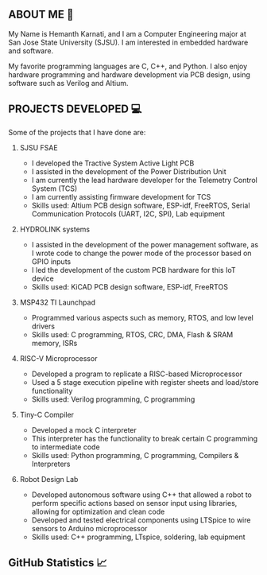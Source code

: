 
## ABOUT ME 👋

My Name is Hemanth Karnati, and I am a Computer Engineering major at San Jose State University (SJSU). I am interested in embedded hardware and software. 

My favorite programming languages are C, C++, and Python. I also enjoy hardware programming and hardware development via PCB design, using software such as Verilog and Altium.

## PROJECTS DEVELOPED 💻

Some of the projects that I have done are: 

1. SJSU FSAE
   - I developed the Tractive System Active Light PCB
   - I assisted in the development of the Power Distribution Unit
   - I am currently the lead hardware developer for the Telemetry Control System (TCS)
   - I am currently assisting firmware development for TCS
   - Skills used: Altium PCB design software, ESP-idf, FreeRTOS, Serial Communication Protocols (UART, I2C, SPI), Lab equipment
     
2. HYDROLINK systems
   - I assisted in the development of the power management software, as I wrote code to change the power mode of the processor based on GPIO inputs
   - I led the development of the custom PCB hardware for this IoT device
   - Skills used: KiCAD PCB design software, ESP-idf, FreeRTOS
     
3. MSP432 TI Launchpad 
   - Programmed various aspects such as memory, RTOS, and low level drivers
   - Skills used: C programming, RTOS, CRC, DMA, Flash & SRAM memory, ISRs

4. RISC-V Microprocessor
   - Developed a program to replicate a RISC-based Microprocessor
   - Used a 5 stage execution pipeline with register sheets and load/store functionality
   - Skills used: Verilog programming, C programming
  
5. Tiny-C Compiler
   - Developed a mock C interpreter
   - This interpreter has the functionality to break certain C programming to intermediate code
   - Skills used: Python programming, C programming, Compilers & Interpreters

6. Robot Design Lab
   - Developed autonomous software using C++ that allowed a robot to perform specific actions based on sensor input using libraries, allowing for optimization and clean code
   - Developed and tested electrical components using LTSpice to wire sensors to Arduino microprocessor
   - Skills used: C++ programming, LTspice, soldering, lab equipment

## GitHub Statistics 📈



<!--
**HemanthKarnati/HemanthKarnati** is a ✨ _special_ ✨ repository because its `README.md` (this file) appears on your GitHub profile.

Here are some ideas to get you started:

- 🔭 I’m currently working on ...
- 🌱 I’m currently learning ...
- 👯 I’m looking to collaborate on ...
- 🤔 I’m looking for help with ...
- 💬 Ask me about ...
- 📫 How to reach me: ...
- 😄 Pronouns: ...
- ⚡ Fun fact: ...
-->
